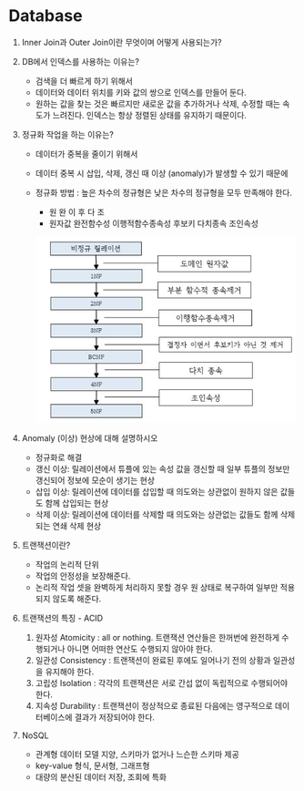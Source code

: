 # Database

1. Inner Join과 Outer Join이란 무엇이며 어떻게 사용되는가?

2. DB에서 인덱스를 사용하는 이유는?

   - 검색을 더 빠르게 하기 위해서
   - 데이터와 데이터 위치를 키와 값의 쌍으로 인덱스를 만들어 둔다.
   - 원하는 값을 찾는 것은 빠르지만 새로운 값을 추가하거나 삭제, 수정할 때는 속도가 느려진다. 인덱스는 항상 정렬된 상태를 유지하기 때문이다.

3. 정규화 작업을 하는 이유는?

   - 데이터가 중복을 줄이기 위해서

   - 데이터 중복 시 삽입, 삭제, 갱신 때 이상 (anomaly)가 발생할 수 있기 때문에

   - 정규화 방법 : 높은 차수의 정규형은 낮은 차수의 정규형을 모두 만족해야 한다.

     - 원 완 이 후 다 조
     - 원자값 완전함수성 이행적함수종속성 후보키 다치종속 조인속성

     ![정규화](https://github.com/jhk828/CS/blob/master/img/%EC%A0%95%EA%B7%9C%ED%99%94.jpeg?raw=true)

4. Anomaly (이상) 현상에 대해 설명하시오

   - 정규화로 해결
   - 갱신 이상: 릴레이션에서 튜플에 있는 속성 값을 갱신할 때 일부 튜플의 정보만 갱신되어 정보에 모순이 생기는 현상 
   - 삽입 이상: 릴레이션에 데이터를 삽입할 때 의도와는 상관없이 원하지 않은 값들도 함께 삽입되는 현상
   - 삭제 이상: 릴레이션에 데이터를 삭제할 때 의도와는 상관없는 값들도 함께 삭제되는 연쇄 삭제 현상

5. 트랜잭션이란?

   - 작업의 논리적 단위
   - 작업의 안정성을 보장해준다.
   - 논리적 작업 셋을 완벽하게 처리하지 못할 경우 원 상태로 복구하여 일부만 적용되지 않도록 해준다.

6. 트랜잭션의 특징 - ACID

   1. 원자성 Atomicity : all or nothing. 트랜잭션 연산들은 한꺼번에 완전하게 수행되거나 아니면 어떠한 연산도 수행되지 않아야 한다.
   2. 일관성 Consistency : 트랜잭션이 완료된 후에도 일어나기 전의 상황과 일관성을 유지해야 한다.
   3. 고립성 Isolation : 각각의 트랜잭션은 서로 간섭 없이 독립적으로 수행되어야 한다.
   4. 지속성 Durability : 트랜잭션이 정상적으로 종료된 다음에는 영구적으로 데이터베이스에 결과가 저장되어야 한다.

7. NoSQL

   - 관계형 데이터 모델 지양, 스키마가 없거나 느슨한 스키마 제공
   - key-value 형식, 문서형, 그래프형
   - 대량의 분산된 데이터 저장, 조회에 특화